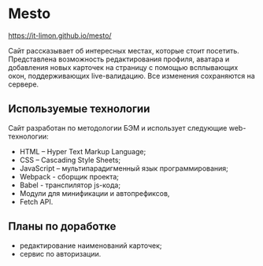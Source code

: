 # Mesto

https://it-limon.github.io/mesto/

Сайт рассказывает об интересных местах, которые стоит посетить.
Представлена возможность редактирования профиля, аватара и добавления новых карточек на страницу
с помощью всплывающих окон, поддерживающих live-валидацию. Все изменения сохраняются на сервере.

## Используемые технологии

Сайт разработан по методологии БЭМ и использует следующие web-технологии:

- HTML – Hyper Text Markup Language;
- CSS – Cascading Style Sheets;
- JavaScript – мультипарадигменный язык программирования;
- Webpack - сборщик проекта;
- Babel - транспилятор js-кода;
- Модули для минификации и автопрефиксов,
- Fetch API.

## Планы по доработке

- редактирование наименований карточек;
- сервис по авторизации.
